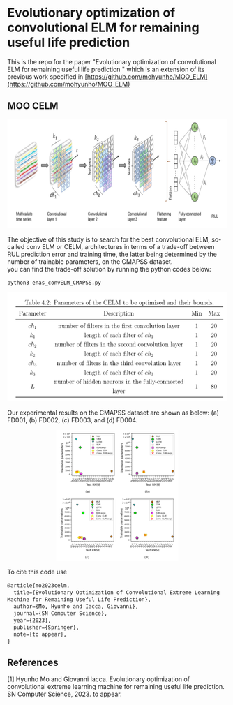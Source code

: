 # Evolutionary optimization of convolutional ELM for remaining useful life prediction 
This is the repo for the paper "Evolutionary optimization of convolutional ELM for remaining useful life prediction " which is an extension of its previous work specified in [https://github.com/mohyunho/MOO_ELM](https://github.com/mohyunho/MOO_ELM)


## MOO CELM
<p align="center">
  <img height="250" src="/conv_elm_overview.png">
</p>

The objective of this study is to search for the best convolutional ELM, so-called conv ELM or CELM, architectures in terms of a trade-off between RUL prediction error and training time, the latter being determined by the number of trainable parameters, on the CMAPSS dataset.
<br/>
you can find the trade-off solution by running the python codes below:
```bash
python3 enas_convELM_CMAPSS.py
```
<p align="center">
  <img height="250" src="/conv_elm_params.png">
</p>



Our experimental results on the CMAPSS dataset are shown as below: (a) FD001, (b) FD002, (c) FD003, and (d) FD004.<br/>
<p align="center">
  <img height="300" src="/conv_elm_results.png">
</p>


To cite this code use
```
@article{mo2023celm,
  title={Evolutionary Optimization of Convolutional Extreme Learning Machine for Remaining Useful Life Prediction},
  author={Mo, Hyunho and Iacca, Giovanni},
  journal={SN Computer Science},
  year={2023},
  publisher={Springer},
  note={to appear},
}
```

## References
<a id="1">[1]</a> 
Hyunho Mo and Giovanni Iacca. Evolutionary optimization of convolutional extreme learning machine for remaining useful life prediction. SN Computer Science, 2023. to appear.

